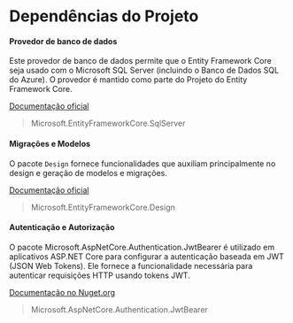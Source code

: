# Dependências do Projeto


#### Provedor de banco de dados
Este provedor de banco de dados permite que o Entity Framework Core seja usado com o Microsoft SQL Server (incluindo o Banco de Dados SQL do Azure). O provedor é mantido como parte do Projeto do Entity Framework Core.

[Documentação oficial](https://learn.microsoft.com/pt-br/ef/core/providers/sql-server/?tabs=dotnet-core-cli)

> Microsoft.EntityFrameworkCore.SqlServer

#### Migrações e Modelos

O pacote `Design` fornece funcionalidades que auxiliam principalmente no design e geração de modelos e migrações.

[Documentação oficial](https://learn.microsoft.com/pt-br/ef/core/cli/services)

> Microsoft.EntityFrameworkCore.Design

#### Autenticação e Autorização
O pacote Microsoft.AspNetCore.Authentication.JwtBearer é utilizado em aplicativos ASP.NET Core para configurar a autenticação baseada em JWT (JSON Web Tokens). Ele fornece a funcionalidade necessária para autenticar requisições HTTP usando tokens JWT.

[Documentação no Nuget.org](https://www.nuget.org/packages/Microsoft.AspNetCore.Authentication.JwtBearer)

> Microsoft.AspNetCore.Authentication.JwtBearer